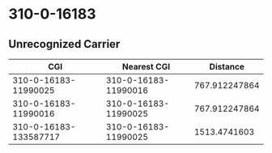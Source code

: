 # 310-0-16183
## Unrecognized Carrier


| CGI | Nearest CGI | Distance |
|-----|-------------|----------|
| 310-0-16183-11990025 | 310-0-16183-11990016 | 767.912247864 |
| 310-0-16183-11990016 | 310-0-16183-11990025 | 767.912247864 |
| 310-0-16183-133587717 | 310-0-16183-11990025 | 1513.4741603 |
